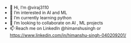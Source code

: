 - 👋 Hi, I’m @viraj3110
- 👀 I’m interested in AI and ML
- 🌱 I’m currently learning python
- 💞️ I’m looking to collaborate on AI , ML projects
- 📫 Reach me on LinkedIn @himanshusingh or https://www.linkedin.com/in/himanshu-singh-040209201/

<!---
viraj3110/viraj3110 is a ✨ special ✨ repository because its `README.md` (this file) appears on your GitHub profile.
You can click the Preview link to take a look at your changes.
--->
